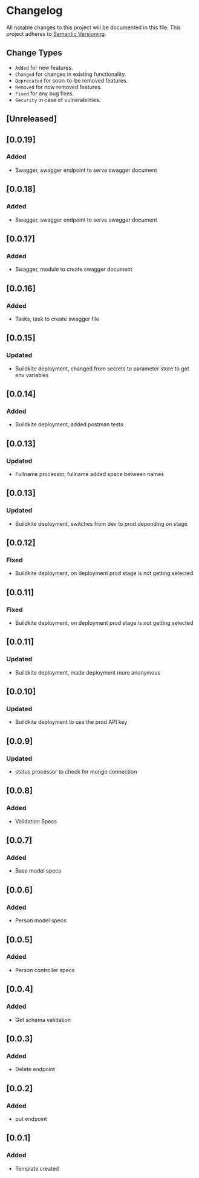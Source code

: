 # Changelog

All notable changes to this project will be documented in this file.
This project adheres to [Semantic Versioning](https://semver.org/spec/v2.0.0.html).

## Change Types
- ```Added``` for new features.
- ```Changed``` for changes in existing functionality.
- ```Deprecated``` for soon-to-be removed features.
- ```Removed``` for now removed features.
- ```Fixed``` for any bug fixes.
- ```Security``` in case of vulnerabilities.

## [Unreleased]

## [0.0.19]
### Added
- Swagger, swagger endpoint to serve swagger document

## [0.0.18]
### Added
- Swagger, swagger endpoint to serve swagger document

## [0.0.17]
### Added
- Swagger, module to create swagger document

## [0.0.16]
### Added
- Tasks, task to create swagger file

## [0.0.15]
### Updated
- Buildkite deployment, changed from secrets to parameter store to get env variables

## [0.0.14]
### Added
- Buildkite deployment, added postman tests

## [0.0.13]
### Updated
- Fullname processor, fullname added space between names

## [0.0.13]
### Updated
- Buildkite deployment, switches from dev to prod depending on stage

## [0.0.12]
### Fixed
- Buildkite deployment, on deployment prod stage is not getting selected

## [0.0.11]
### Fixed
- Buildkite deployment, on deployment prod stage is not getting selected

## [0.0.11]
### Updated
- Buildkite deployment, made deployment more anonymous

## [0.0.10]
### Updated
- Buildkite deployment to use the prod API key

## [0.0.9]
### Updated
- status processor to check for mongo connection

## [0.0.8]
### Added 
- Validation Specs

## [0.0.7]
### Added 
- Base model specs

## [0.0.6]
### Added 
- Person model specs

## [0.0.5]
### Added 
- Person controller specs

## [0.0.4]
### Added 
- Get schema validation

## [0.0.3]
### Added 
- Delete endpoint

## [0.0.2]
### Added 
- put endpoint

## [0.0.1]
### Added
- Template created
